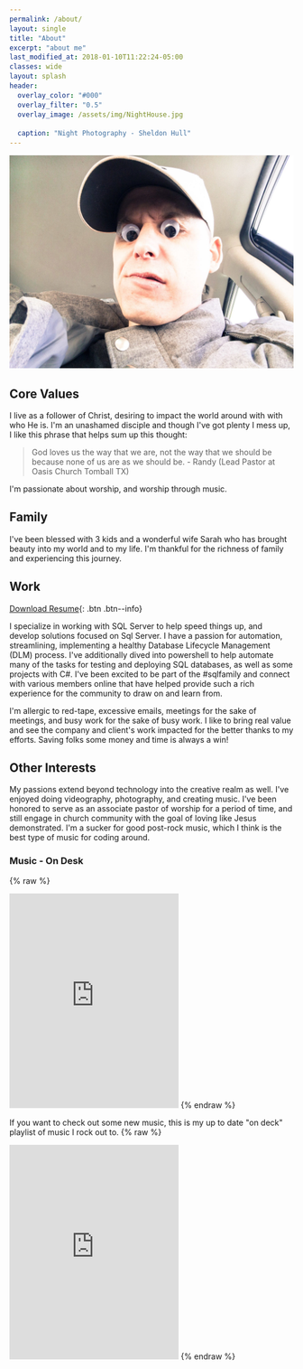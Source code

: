 ```yaml
---
permalink: /about/
layout: single
title: "About"
excerpt: "about me"
last_modified_at: 2018-01-10T11:22:24-05:00
classes: wide
layout: splash
header:
  overlay_color: "#000"
  overlay_filter: "0.5"
  overlay_image: /assets/img/NightHouse.jpg
  
  caption: "Night Photography - Sheldon Hull"
---
```


![About-Me](/assets/img/about-me.jpg)
## Core Values
I live as a follower of Christ, desiring to impact the world around with with who He is. I'm an unashamed disciple and though I've got plenty I mess up, I like this phrase that helps sum up this thought:

> God loves us the way that we are, not the way that we should be because none of us are as we should be. - Randy (Lead Pastor at Oasis Church Tomball TX)

I'm passionate about worship, and worship through music.

## Family
I've been blessed with 3 kids and a wonderful wife Sarah who has brought beauty into my world and to my life. I'm thankful for the richness of family and experiencing this journey.

## Work

[Download Resume](/assets/files/material-dark.pdf){: .btn .btn--info}

I specialize in working with SQL Server to help speed things up, and develop solutions focused on Sql Server. I have a passion for automation, streamlining, implementing a healthy Database Lifecycle Management (DLM) process. I've additionally dived into powershell to help automate many of the tasks for testing and deploying SQL databases, as well as some projects with C#. I've been excited to be part of the #sqlfamily and connect with various members online that have helped provide such a rich experience for the community to draw on and learn from.

I'm allergic to red-tape, excessive emails, meetings for the sake of meetings, and busy work for the sake of busy work. I like to bring real value and see the company and client's work impacted for the better thanks to my efforts. Saving folks some money and time is always a win!

## Other Interests

My passions extend beyond technology into the creative realm as well. I've enjoyed doing videography, photography, and creating music. I've been honored to serve as an associate pastor of worship for a period of time, and still engage in church community with the goal of loving like Jesus demonstrated. I'm a sucker for good post-rock music, which I think is the best type of music for coding around.


### Music - On Desk
{% raw %}
<iframe src="https://open.spotify.com/embed/user/g00p3k/playlist/4wrFiI6chFbzEx4fAb9ztX" width="300" height="380" frameborder="0" allowtransparency="true"></iframe>
{% endraw %}

If you want to check out some new music, this is my up to date "on deck" playlist of music I rock out to.
{% raw %}
<iframe src="https://open.spotify.com/embed/user/g00p3k/playlist/6iTEfldMfbgbuUwzSdib4X" width="300" height="380" frameborder="0" allowtransparency="true"></iframe>
{% endraw %}